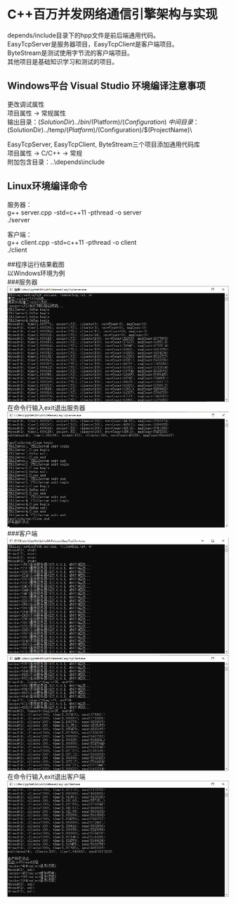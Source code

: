 # C++百万并发网络通信引擎架构与实现
depends/include目录下的hpp文件是前后端通用代码。  
EasyTcpServer是服务器项目，EasyTcpClient是客户端项目。  
ByteStream是测试使用字节流的客户端项目。  
其他项目是基础知识学习和测试的项目。  

## Windows平台 Visual Studio 环境编译注意事项
更改调试属性  
项目属性 -> 常规属性  
输出目录：$(SolutionDir)../bin/$(Platform)/$(Configuration)\  
中间目录：$(SolutionDir)../temp/$(Platform)/$(Configuration)/$(ProjectName)\  
  
EasyTcpServer, EasyTcpClient, ByteStream三个项目添加通用代码库  
项目属性 -> C/C++ -> 常规  
附加包含目录：..\depends\include
  
## Linux环境编译命令
服务器：  
g++ server.cpp -std=c++11 -pthread -o server  
./server  
  
客户端：  
g++ client.cpp -std=c++11 -pthread -o client  
./client  
  
##程序运行结果截图  
以Windows环境为例  
###服务器  
![image](images/serverStart.png)
在命令行输入exit退出服务器  
![image](images/serverClose.png)
###客户端  
![image](images/clientStart1.png)
![image](images/clientStart2.png)
在命令行输入exit退出客户端  
![image](images/clientClose.png)
